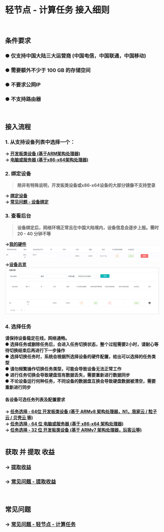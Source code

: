 # 轻节点 - 计算任务 接入细则
<br>

## 条件要求
### ● 仅支持中国大陆三大运营商 (中国电信，中国联通，中国移动)
### ● 需要额外不少于 100 GB 的存储空间
### ● 不要求公网IP
### ● 不支持路由器
<br>

## 接入流程
### 1. 从支持设备列表中选择一个：
**-> [开发板类设备 (基于ARM架构处理器)](3.2.1-arm.md)  
-> [电脑或服务器 (基于x86-x64架构处理器)](3.2.2-x86.md)**

### 2. 绑定设备
> **除非有特殊说明，开发板类设备或x86-x64设备的大部分镜像不支持登录**  

**-> [绑定设备](4.0-bound.md)  
-> [常见问题 - 设备绑定](6.1-faq-bound.md)**

### 3. 查看后台
> **设备绑定后，网络环境正常且在中国大陆境内，设备信息会逐步上报。需时 20 - 40 分钟不等**  

**->[我的硬件](https://console.bonuscloud.work/hardList)**  
![Image](image/network-task-myhardware.png)  
**->[设备总览](https://console.bonuscloud.work/deviceOverview)**  
![Image](image/network-task-overall.png)  

### 4. 选择任务
**请保持设备稳定在线，网络通畅。  
● 选择任务或删除任务后，会进入任务切换状态，整个过程需要2小时，请耐心等待切换结束后再进行下一步操作  
● 选择切换任务时，系统会根据所选择设备的硬件配置，给出可以选择的任务类型  
● 请勿频繁操作切换任务类型，可能会导致设备无法正常工作  
● 进行任务切换会导致硬盘现有数据丢失，需要重新进行数据同步  
● 不论设备运行何种任务，不同设备的数据盘互换会导致硬盘数据被清空，需要重新进行同步**  
#### 各设备可选任务列表及配置要求
**-> [任务选择 - 64位 开发板类设备 (基于 ARMv8 架构处理器，N1，我家云 / 粒子云 / 贝壳云 等)](3.2.3-armv8.md)  
-> [任务选择 - 64 位 电脑或服务器 (基于 x86-x64 架构处理器)](3.2.4-x86-x64.md)  
-> [任务选择 - 32 位 开发板类设备 (基于 ARMv7 架构处理器，玩客云等)](3.2.5-armv7.md)**  
<br>

## 获取 并 提取 收益
### -> [提取收益](5.0-withdrawal.md)
### -> [常见问题 - 提取收益](6.4-faq-withdrawal.md)
<br>

## 常见问题
### -> [常见问题 - 轻节点 - 计算任务](6.6-faq-cal.md)
